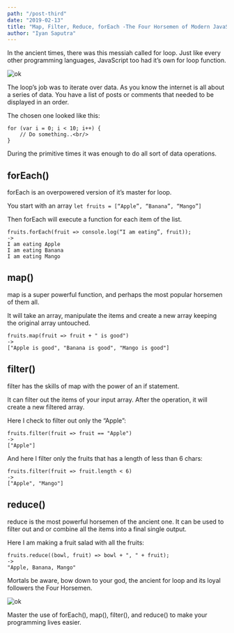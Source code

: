 ```yaml
---
path: "/post-third"
date: "2019-02-13"
title: "Map, Filter, Reduce, forEach -The Four Horsemen of Modern JavaScript"
author: "Iyan Saputra"
---
```


In the ancient times, there was this messiah called for loop. Just like every other programming languages, JavaScript too had it’s own for loop function.

![ok](https://cdn-images-1.medium.com/max/800/1*jB6d5FefmqwGd3p59Ddlbg.jpeg)

The loop’s job was to iterate over data. As you know the internet is all about a series of data. You have a list of posts or comments that needed to be displayed in an order.

The chosen one looked like this:
```
for (var i = 0; i < 10; i++) {
    // Do something..<br/>
}
```

During the primitive times it was enough to do all sort of data operations.

## forEach()

forEach is an overpowered version of it’s master for loop.

You start with an array `let fruits = [“Apple”, “Banana”, “Mango”]`

Then forEach will execute a function for each item of the list.

```
fruits.forEach(fruit => console.log(“I am eating”, fruit));
-> 
I am eating Apple
I am eating Banana
I am eating Mango
```

## map()

map is a super powerful function, and perhaps the most popular horsemen of them all.

It will take an array, manipulate the items and create a new array keeping the original array untouched.

```
fruits.map(fruit => fruit + " is good")
->
["Apple is good", "Banana is good", "Mango is good"]
```

## filter()
filter has the skills of map with the power of an if statement.

It can filter out the items of your input array. After the operation, it will create a new filtered array.

Here I check to filter out only the “Apple”:

```
fruits.filter(fruit => fruit == "Apple")
->
["Apple"]
```

And here I filter only the fruits that has a length of less than 6 chars:

```
fruits.filter(fruit => fruit.length < 6)
->
["Apple", "Mango"]
```
## reduce()

reduce is the most powerful horsemen of the ancient one. It can be used to filter out and or combine all the items into a final single output.

Here I am making a fruit salad with all the fruits:

```
fruits.reduce((bowl, fruit) => bowl + ", " + fruit);
->
"Apple, Banana, Mango"
```

Mortals be aware, bow down to your god, the ancient for loop and its loyal followers the Four Horsemen.

![ok](https://cdn-images-1.medium.com/max/800/1*I6_mPAZTqOfnucuOi7weJw.jpeg)

Master the use of forEach(), map(), filter(), and reduce() to make your programming lives easier.
